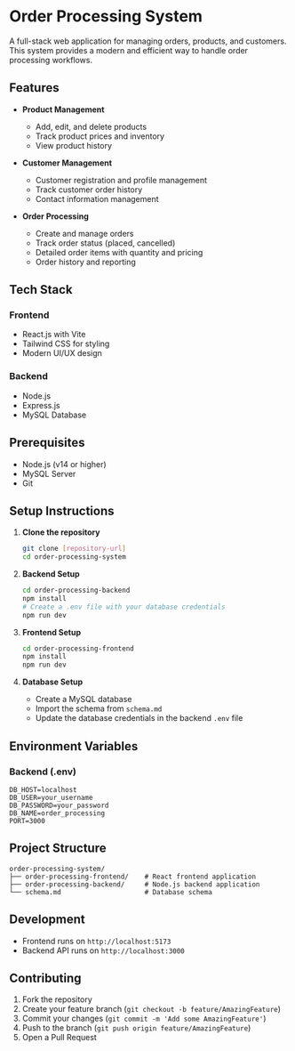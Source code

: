 # Order Processing System

A full-stack web application for managing orders, products, and customers. This system provides a modern and efficient way to handle order processing workflows.

## Features

- **Product Management**
  - Add, edit, and delete products
  - Track product prices and inventory
  - View product history

- **Customer Management**
  - Customer registration and profile management
  - Track customer order history
  - Contact information management

- **Order Processing**
  - Create and manage orders
  - Track order status (placed, cancelled)
  - Detailed order items with quantity and pricing
  - Order history and reporting

## Tech Stack

### Frontend
- React.js with Vite
- Tailwind CSS for styling
- Modern UI/UX design

### Backend
- Node.js
- Express.js
- MySQL Database

## Prerequisites

- Node.js (v14 or higher)
- MySQL Server
- Git

## Setup Instructions

1. **Clone the repository**
   ```bash
   git clone [repository-url]
   cd order-processing-system
   ```

2. **Backend Setup**
   ```bash
   cd order-processing-backend
   npm install
   # Create a .env file with your database credentials
   npm run dev
   ```

3. **Frontend Setup**
   ```bash
   cd order-processing-frontend
   npm install
   npm run dev
   ```

4. **Database Setup**
   - Create a MySQL database
   - Import the schema from `schema.md`
   - Update the database credentials in the backend `.env` file

## Environment Variables

### Backend (.env)
```
DB_HOST=localhost
DB_USER=your_username
DB_PASSWORD=your_password
DB_NAME=order_processing
PORT=3000
```

## Project Structure

```
order-processing-system/
├── order-processing-frontend/    # React frontend application
├── order-processing-backend/     # Node.js backend application
└── schema.md                     # Database schema
```

## Development

- Frontend runs on `http://localhost:5173`
- Backend API runs on `http://localhost:3000`

## Contributing

1. Fork the repository
2. Create your feature branch (`git checkout -b feature/AmazingFeature`)
3. Commit your changes (`git commit -m 'Add some AmazingFeature'`)
4. Push to the branch (`git push origin feature/AmazingFeature`)
5. Open a Pull Request

